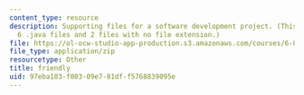```yaml
---
content_type: resource
description: Supporting files for a software development project. (This ZIP file contains
  6 .java files and 2 files with no file extension.)
file: https://ol-ocw-studio-app-production.s3.amazonaws.com/courses/6-005-elements-of-software-construction-fall-2008/97eba103f00309e781dff5768839095e_friendly.zip
file_type: application/zip
resourcetype: Other
title: friendly
uid: 97eba103-f003-09e7-81df-f5768839095e
---
```

